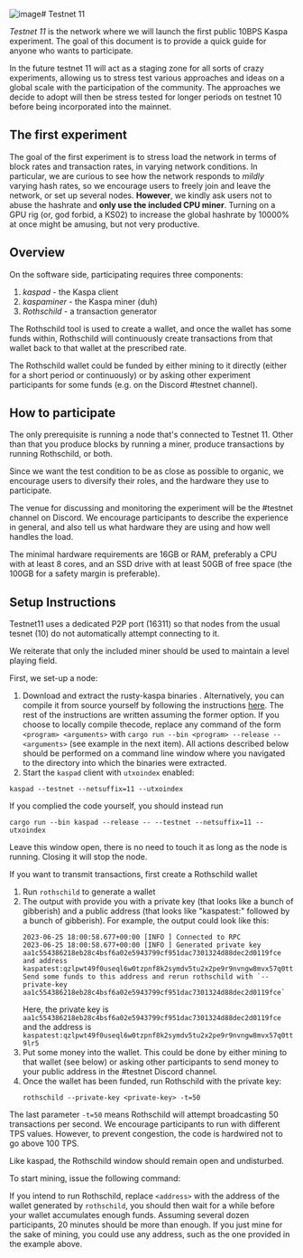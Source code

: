 ![image](https://github.com/ShaiW/rusty-kaspa/assets/376617/56a3dc93-5bb8-479d-8092-9963f0f8bf33)# Testnet 11

*Testnet 11* is the network where we will launch the first public 10BPS Kaspa experiment. The goal of this document is to provide a quick guide for anyone who wants to participate.

In the future testnet 11 will act as a staging zone for all sorts of crazy experiments, allowing us to stress test various approaches and ideas on a global scale with the participation of the community. The approaches we decide to adopt will then be stress tested for longer periods on testnet 10 before being incorporated into the mainnet.

## The first experiment

The goal of the first experiment is to stress load the network in terms of block rates and transaction rates, in varying network conditions. In particular, we are curious to see how the network responds to *mildly* varying hash rates, so we encourage users to freely join and leave the network, or set up several nodes. **However**, we kindly ask users not to abuse the hashrate and **only use the included CPU miner**. Turning on a GPU rig (or, god forbid, a KS02) to increase the global hashrate by 10000% at once might be amusing, but not very productive.

## Overview

On the software side, participating requires three components:
1. *kaspad* - the Kaspa client
2.  *kaspaminer* - the Kaspa miner (duh)
3.  *Rothschild* - a transaction generator

The Rothschild tool is used to create a wallet, and once the wallet has some funds within, Rothschild will continuously create transactions from that wallet back to that wallet at the prescribed rate.

The Rothschild wallet could be funded by either mining to it directly (either for a short period or continuously) or by asking other experiment participants for some funds (e.g. on the Discord \#testnet channel).

## How to participate

The only prerequisite is running a node that's connected to Testnet 11. Other than that you produce blocks by running a miner, produce transactions by running Rothschild, or both.

Since we want the test condition to be as close as possible to organic, we encourage users to diversify their roles, and the hardware they use to participate.

The venue for discussing and monitoring the experiment will be the \#testnet channel on Discord. We encourage participants to describe the experience in general, and also tell us what hardware they are using and how well handles the load.

The minimal hardware requirements are 16GB or RAM, preferably a CPU with at least 8 cores, and an SSD drive with at least 50GB of free space (the 100GB for a safety margin is preferable).

## Setup Instructions

Testnet11 uses a dedicated P2P port (16311) so that nodes from the usual tesnet (10) do not automatically attempt connecting to it.

We reiterate that only the included miner should be used to maintain a level playing field.

First, we set-up a node:
1. Download and extract the rusty-kaspa binaries <add URL>. Alternatively, you can compile it from source yourself by following the instructions [here](https://github.com/kaspanet/rusty-kaspa/blob/master/README.md). The rest of the instructions are written assuming the former option. If you choose to locally compile thecode, replace any command of the form ``<program> <arguments>`` with ``cargo run --bin <program> --release -- <arguments>`` (see example in the next item). All actions described below should be performed on a command line window where you navigated to the directory into which the binaries were extracted.
2. Start the ``kaspad`` client with ``utxoindex`` enabled:

```
kaspad --testnet --netsuffix=11 --utxoindex
```
  If you complied the code yourself, you should instead run
```
cargo run --bin kaspad --release -- --testnet --netsuffix=11 --utxoindex
```
  Leave this window open, there is no need to touch it as long as the node is running. Closing it will stop the node.
  
If you want to transmit transactions, first create a Rothschild wallet
1. Run ``rothschild`` to generate a wallet
2. The output with provide you with a private key (that looks like a bunch of gibberish) and a public address (that looks like "kaspatest:" followed by a bunch of gibberish). For example, the output could look like this:
     ```
     2023-06-25 18:00:58.677+00:00 [INFO ] Connected to RPC
     2023-06-25 18:00:58.677+00:00 [INFO ] Generated private key aa1c554386218eb28c4bsf6a02e5943799cf951dac7301324d88dec2d0119fce and address kaspatest:qzlpwt49f0useql6w0tzpnf8k2symdv5tu2x2pe9r9nvngw8mvx57q0tt9lr5. Send some funds to this address and rerun rothschild with `--private-key aa1c554386218eb28c4bsf6a02e5943799cf951dac7301324d88dec2d0119fce`
      ```
     Here, the private key is ```aa1c554386218eb28c4bsf6a02e5943799cf951dac7301324d88dec2d0119fce``` and the address is ```kaspatest:qzlpwt49f0useql6w0tzpnf8k2symdv5tu2x2pe9r9nvngw8mvx57q0tt9lr5```
3. Put some money into the wallet. This could be done by either mining to that wallet (see below) or asking other participants to send money to your public address in the \#testnet Discord channel.
4. Once the wallet has been funded, run Rothschild with the private key:
   ```
   rothschild --private-key <private-key> -t=50
   ```
  The last parameter ``-t=50`` means Rothschild will attempt broadcasting 50 transactions per second. We encourage participants to run with different TPS values. However, to prevent congestion, the code is hardwired not to go above 100 TPS.

Like kaspad, the Rothschild window should remain open and undisturbed.

To start mining, issue the following command:

If you intend to run Rothschild, replace ``<address>`` with the address of the wallet generated by ``rothschild``, you should then wait for a while before your wallet accumulates enough funds. Assuming several dozen participants, 20 minutes should be more than enough. If you just mine for the sake of mining, you could use any address, such as the one provided in the example above. 
